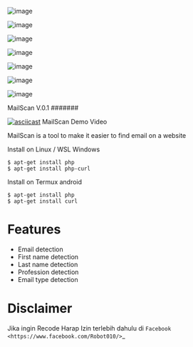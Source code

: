 ![image](https://user-images.githubusercontent.com/33353823/154732224-9467b178-64df-40e8-bd9e-2a86f4281316.png)

![image](https://img.shields.io/github/workflow/status/Nekmo/dirhunt/Tests.svg?style=flat-square&maxAge=2592000)

![image](https://img.shields.io/pypi/v/dirhunt.svg?style=flat-square)

![image](https://img.shields.io/pypi/pyversions/dirhunt.svg?style=flat-square)

![image](https://img.shields.io/codeclimate/maintainability/Nekmo/dirhunt.svg?style=flat-square)

![image](https://img.shields.io/codecov/c/github/Nekmo/dirhunt/master.svg?style=flat-square)

![image](https://img.shields.io/requires/github/Nekmo/dirhunt.svg?style=flat-square)


MailScan V.0.1
#######

[![asciicast](https://asciinema.org/a/W5zWZQLkpt9nA3vxFX6bBy85t.svg)](https://asciinema.org/a/W5zWZQLkpt9nA3vxFX6bBy85t)
     MailScan Demo Video

MailScan is a tool to make it easier to find email on a website

Install on Linux / WSL Windows

    $ apt-get install php
    $ apt-get install php-curl
    
Install on Termux android

    $ apt-get install php
    $ apt-get install curl

Features
========

* Email detection
* First name detection
* Last name detection
* Profession detection
* Email type detection


Disclaimer
==========
Jika ingin Recode Harap Izin terlebih dahulu di `Facebook <https://www.facebook.com/Robot010/>`_ 
